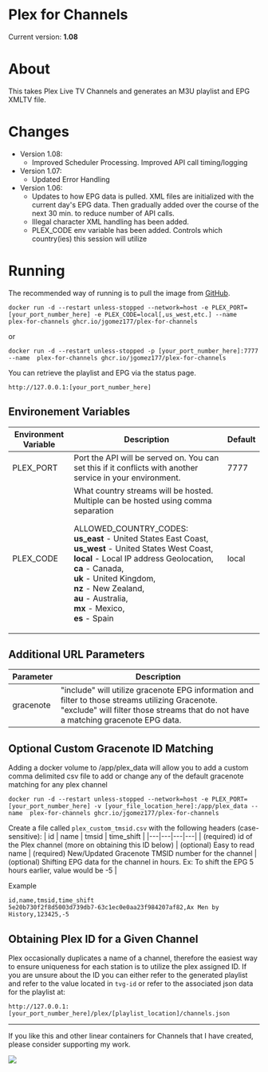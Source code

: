 # Plex for Channels

Current version: **1.08**

# About
This takes Plex Live TV Channels and generates an M3U playlist and EPG XMLTV file.

# Changes
 - Version 1.08: 
    - Improved Scheduler Processing. Improved API call timing/logging
 - Version 1.07: 
    - Updated Error Handling 
 - Version 1.06: 
    - Updates to how EPG data is pulled. XML files are initialized with the current day's EPG data. Then gradually added over the course of the next 30 min. to reduce number of API calls. 
    - Illegal character XML handling has been added.
    - PLEX_CODE env variable has been added. Controls which country(ies) this session will utilize

# Running
The recommended way of running is to pull the image from [GitHub](https://github.com/jgomez177/plex-for-channels/pkgs/container/plex-for-channels).

    docker run -d --restart unless-stopped --network=host -e PLEX_PORT=[your_port_number_here] -e PLEX_CODE=local[,us_west,etc.] --name  plex-for-channels ghcr.io/jgomez177/plex-for-channels
or

    docker run -d --restart unless-stopped -p [your_port_number_here]:7777 --name  plex-for-channels ghcr.io/jgomez177/plex-for-channels

You can retrieve the playlist and EPG via the status page.

    http://127.0.0.1:[your_port_number_here]

## Environement Variables
| Environment Variable | Description | Default |
|---|---|---|
| PLEX_PORT | Port the API will be served on. You can set this if it conflicts with another service in your environment. | 7777 |
| PLEX_CODE | What country streams will be hosted. <br>Multiple can be hosted using comma separation<p><p>ALLOWED_COUNTRY_CODES:<br>**us_east** - United States East Coast,<br>**us_west** - United States West Coast,<br>**local** - Local IP address Geolocation,<br>**ca** - Canada,<br>**uk** - United Kingdom,<br>**nz** - New Zealand,<br>**au** - Australia,<br>**mx** - Mexico,<br>**es**  - Spain  | local |

## Additional URL Parameters
| Parameter | Description |
|---|---|
| gracenote | "include" will utilize gracenote EPG information and filter to those streams utilizing Gracenote. "exclude" will filter those streams that do not have a matching gracenote EPG data. |

## Optional Custom Gracenote ID Matching

Adding a docker volume to /app/plex_data will allow you to add a custom comma delimited csv file to add or change any of the default gracenote matching for any plex channel

    docker run -d --restart unless-stopped --network=host -e PLEX_PORT=[your_port_number_here] -v [your_file_location_here]:/app/plex_data --name  plex-for-channels ghcr.io/jgomez177/plex-for-channels

Create a file called `plex_custom_tmsid.csv` with the following headers (case-sensitive):
| id |  name | tmsid | time_shift | 
|---|---|---|---|
| (required) id of the Plex channel (more on obtaining this ID below) | (optional) Easy to read name | (required) New/Updated Gracenote TMSID number for the channel | (optional) Shifting EPG data for the channel in hours. Ex: To shift the EPG 5 hours earlier, value would be -5 | 

Example

    id,name,tmsid,time_shift
    5e20b730f2f8d5003d739db7-63c1ec0e0aa23f984207af82,Ax Men by History,123425,-5


## Obtaining Plex ID for a Given Channel
Plex occasionally duplicates a name of a channel, therefore the easiest way to ensure uniqueness for each station is to utilize the plex assigned ID. If you are unsure about the ID you can either refer to the generated playlist and refer to the value located in `tvg-id` or refer to the associated json data for the playlist at:

    http://127.0.0.1:[your_port_number_here]/plex/[playlist_location]/channels.json

***

If you like this and other linear containers for Channels that I have created, please consider supporting my work.

[![](https://pics.paypal.com/00/s/MDY0MzZhODAtNGI0MC00ZmU5LWI3ODYtZTY5YTcxOTNlMjRm/file.PNG)](https://www.paypal.com/donate/?hosted_button_id=BBUTPEU8DUZ6J)
